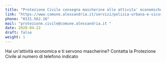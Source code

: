 ```yaml
---
title: "Protezione Civile consegna mascherine alle attivita' economiche"
link: "https://www.comune.alessandria.it/servizi/polizia-urbana-e-sicurezza/protezione-civile"
phone: "0131.562.16"
mail: "protezione.civile@comune.alessandria.it "
date: 2020-04-22
draft: false
weight: 1
---
```


Hai un'attività economica e ti servono mascherine? Contatta la Protezione Civile al numero di telefono indicato